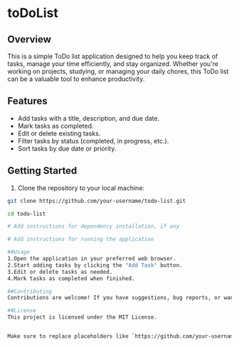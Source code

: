 # toDoList

## Overview

This is a simple ToDo list application designed to help you keep track of tasks, manage your time efficiently, and stay organized. Whether you're working on projects, studying, or managing your daily chores, this ToDo list can be a valuable tool to enhance productivity.

## Features

- Add tasks with a title, description, and due date.
- Mark tasks as completed.
- Edit or delete existing tasks.
- Filter tasks by status (completed, in progress, etc.).
- Sort tasks by due date or priority.

## Getting Started

1. Clone the repository to your local machine:

```bash
git clone https://github.com/your-username/todo-list.git

cd todo-list

# Add instructions for dependency installation, if any

# Add instructions for running the application

##Usage
1.Open the application in your preferred web browser.
2.Start adding tasks by clicking the "Add Task" button.
3.Edit or delete tasks as needed.
4.Mark tasks as completed when finished.

##Contributing
Contributions are welcome! If you have suggestions, bug reports, or want to contribute new features, feel free to submit a pull request.

##License
This project is licensed under the MIT License.


Make sure to replace placeholders like `https://github.com/your-username/todo-list.git` with the actual URL of your repository, and update the "Getting Started" and "Usage" sections based on your application's specifics. Additionally, include any specific instructions for setting up and running your ToDo list application.
